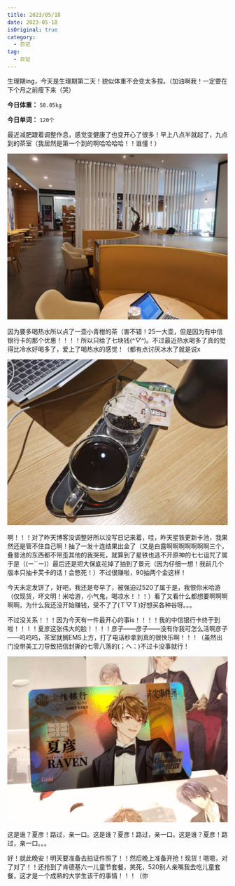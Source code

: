 ```yaml
---
title: 2023/05/18
date: 2023-05-18
isOriginal: true
category:
  - 日记
tag:
  - 日记
---
```


生理期ing，今天是生理期第二天！貌似体重不会变太多捏。（加油啊我！一定要在下个月之前瘦下来（哭）

**今日体重：** `58.05kg`

**今日单词：** `120个`

最近减肥跟着调整作息，感觉变健康了也变开心了很多！早上八点半就起了，九点到的茶室（我居然是第一个到的啊哈哈哈哈！！谁懂！）

![这是图片](./imgs/teaHouse.jpg "我感觉茶室好好看啊！！！")

因为要多喝热水所以点了一壶小青柑的茶（害不错！25一大壶，但是因为有中信银行卡的那个优惠！！！！所以只给了七块钱(*^▽^*)。不过最近热水喝多了真的觉得比冷水好喝多了，爱上了喝热水的感觉！（都有点讨厌冰水了就是说x

![这是图片](./imgs/tea.jpg "好喝的！！！")

啊！！！对了昨天博客没调整好所以没写日记来着，哇，昨天星铁更新卡池，我果然还是管不住自己啊！抽了一发十连结果出金了（又是白露啊啊啊啊啊啊啊三个，叠普池的东西都不带歪其他的我哭死，就算到了星铁也逃不开原神的七七诅咒了属于是（(ー`´ー)）最后还是把大保底花掉了抽到了景元（因为仔细一想！我前几个版本只抽卡芙卡的话！会憋死！）不过很赚啦，90抽两个金这样！

今天未定发饼了，好吧，我还是夸早了，被强迫过520了属于是，我恨你米哈游（仅现货，坏文明！米哈游，小气鬼，喝凉水！！！）看了又看什么都想要啊啊啊啊啊，为什么我还没开始赚钱，受不了了(Ｔ▽Ｔ)好想买各种谷呀。。。

不过没关系！！！因为今天有一件最开心的事is！！！！我的中信银行卡终于到啦！！！！夏彦这张伟大的脸！！！！彦子——彦子——没有你我可怎么活啊彦子——呜呜呜，茶室就搁EMS上方，打了电话秒拿到真的很快乐啊！！！（虽然出门没带美工刀导致把信封撕的七零八落的(；へ：)不过卡没事就行！

![这是图片](./imgs/card.jpg "请看，这张伟大的脸")

这是谁？夏彦！路过，亲一口。这是谁？夏彦！路过，亲一口。这是谁？夏彦！路过，亲一口。。。

好！就此晚安！明天要准备去拍证件照了！！然后晚上准备开抢！现货！嗯嗯，对了对了！！还抢到了肯德基六一儿童节套餐，笑死，520别人亲嘴我去吃儿童套餐，这才是一个成熟的大学生该干的事情！！！（你